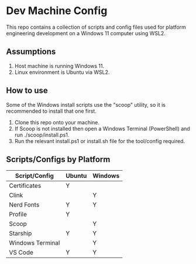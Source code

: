 # Dev Machine Config

This repo contains a collection of scripts and config files used for platform engineering development on a Windows 11 computer using WSL2.

## Assumptions

1. Host machine is running Windows 11.
2. Linux environment is Ubuntu via WSL2.

## How to use

Some of the Windows install scripts use the "scoop" utility, so it is recommended to install that one first.

1. Clone this repo onto your machine.
2. If Scoop is not installed then open a Windows Terminal (PowerShell) and run ./scoop/install.ps1.
3. Run the relevant install.ps1 or install.sh file for the tool/config required.

## Scripts/Configs by Platform

| Script/Config | Ubuntu | Windows |
| ------------- | ------ | ------- |
| Certificates | Y | |
| Clink | | Y |
| Nerd Fonts | Y | Y |
| Profile | Y | |
| Scoop | | Y |
| Starship | Y | Y |
| Windows Terminal | | Y |
| VS Code | Y | Y |

